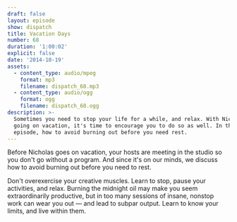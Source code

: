 ```yaml
---
draft: false
layout: episode
show: dispatch
title: Vacation Days
number: 68
duration: '1:00:02'
explicit: false
date: '2014-10-19'
assets:
  - content_type: audio/mpeg
    format: mp3
    filename: dispatch_68.mp3
  - content_type: audio/ogg
    format: ogg
    filename: dispatch_68.ogg
description: >-
  Sometimes you need to stop your life for a while, and relax. With Nicholas
  going on vacation, it's time to encourage you to do so as well. In this
  episode, how to avoid burning out before you need rest.
---
```

Before Nicholas goes on vacation, your hosts are meeting in the studio so you don't go without a program. And since it's on our minds, we discuss how to avoid burning out before you need to rest.

Don't overexercise your creative muscles. Learn to stop, pause your activities, and relax. Burning the midnight oil may make you seem extraordinarily productive, but in too many sessions of insane, nonstop work can wear you out &mdash; and lead to subpar output. Learn to know your limits, and live within them.